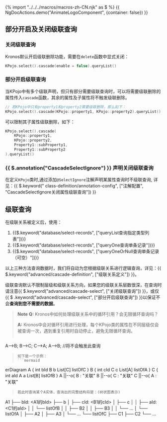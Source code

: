 {% import "../../../macros/macros-zh-CN.njk" as $ %}
{{ NgDocActions.demo("AnimateLogoComponent", {container: false}) }}

## 部分开启及关闭级联查询

### 关闭级联查询

Kronos默认开启级联删除功能，需要在`delete`函数中显式关闭：

```kotlin
KPojo.select().cascade(enable = false).queryList()
```

### 部分开启级联查询

当KPojo中有多个级联声明，但只有部分需要级联查询时，可以将需要级联删除的属性传入`cascade`函数，其余的属性及子属性将不触发级联删除。

```kotlin
// 若KPojo中只有property1和property2需要级联删除，那么如下：
KPojo.select().cascade(KPojo::property1, KPojo::property2).queryList()
```

可以限制其子属性级联删除，如下：

```kotlin
KPojo.select().cascade(
    KPojo::property1,
    KPojo::property2,
    Property1::subProperty1,
    Property1::subProperty2
).queryList()
```

### {{ $.annotation("CascadeSelectIgnore") }} 声明关闭级联查询

在定义`KPojo`类时,通过添加`@SelectIgnore`注解声明某属性查询时不级联查询, 详见：{{ $.keyword("
class-definition/annotation-config", ["注解配置", "CascadeSelectIgnore关闭属性级联查询"]) }}

## 级联查询

在级联关系被定义后，使用：
1. {{$.keyword("database/select-records", ["queryList查询指定类型列表"])}}
2. {{$.keyword("database/select-records", ["queryOne查询单条记录"])}}
3. {{$.keyword("database/select-records", ["queryOneOrNull查询单条记录（可空）"])}} 

以上三种方法查询数据时，我们将自动为您根据级联关系进行逻辑查询，详见：{{ $.keyword("advanced/cascade-definition", ["级联关系定义"]) }}。

级联查询默认不限制层级和级联关系方向，如果您的级联关系层数很深，在查询时请注意{{ $.keyword("advanced/cascade-select", ["关闭级联查询"]) }}，或仅{{ $
.keyword("advanced/cascade-select", ["部分开启级联查询"]) }}以保证不会**查询到您不需要的数据**。

> **Note**
> **Q:** Kronos中如何处理级联关系中的循环引用？会无限循环查询吗？
>
> **A:** Kronos中会对循环引用进行处理，每个KPojo类的属性在不同层级仅会被查询一次，遇到重复引用时自动停止，避免无限循环查询。
>
>```
A-->B;
B-->C;
C-->A;
A-->B; //将不会触发此查询
> ```
> 如下是一个示例：
>```mermaid
erDiagram
A {
    int bId
    B b
    List[C] listOfC
}
B {
    int cId
    C c
    List[A] listOfA
}
C {
    int aId
    A a
    List[B] listOfB
}
A ||--o{ B : "关联"
B ||--o{ C : "关联"
C ||--o{ A : "关联"
> ```
> 若此时查询某个A实体，查询出的完整结构将是：(树状图表示)
>```
A1
├── bId: <A1的bId>
├── b
│ ├── cId: <B1的cId>
│ ├── c
│ │ ├── aId: <C1的aId>
│ │ └── listOfB
│ │ ├── B2
│ │ ├── B3
│ │ └── ...
│ └── listOfA
│ ├── A2
│ ├── A3
│ └── ...
└── listOfC
├── C1
├── C2
└── ...
>```